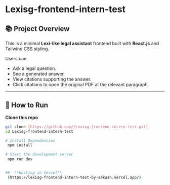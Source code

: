 # Lexisg-frontend-intern-test

## 📚 Project Overview

This is a minimal **Lexi-like legal assistant** frontend built with **React.js** and Tailwind CSS styling.

Users can:
- Ask a legal question.
- See a generated answer.
- View citations supporting the answer.
- Click citations to open the original PDF at the relevant paragraph.

---

## 🚀 How to Run

 **Clone this repo**

   ```bash
   git clone [https://github.com//Lexisg-frontend-intern-test.git]
   cd Lexisg-frontend-intern-test

# Install Dependencies
    npm install

# Start the development server
    npm run dev


##  **Hosting in Vercel**
    (https://lexisg-frontend-intern-test-by-aakash.vercel.app/)

